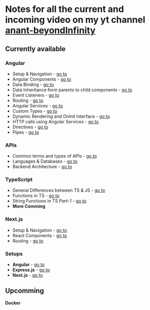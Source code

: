 # Notes for all the current and incoming video on my yt channel [anant-beyondInfinity](https://www.youtube.com/@InfinityAnant) #

## Currently available ##

### **Angular** ###
- Setup & Navigation - [go to](https://github.com/techo-anant/Notes/blob/main/Angular/1__setup_%26_navigation.pdf)
- Angular Components - [go to](https://github.com/techo-anant/Notes/blob/main/Angular/2__angular_components.pdf)
- Data Binding - [go to](https://github.com/techo-anant/Notes/blob/main/Angular/3__data_binding.pdf)
- Data Inheritance form parents to child components - [go to](https://github.com/techo-anant/Notes/blob/main/Angular/4__data_inheritance_from_parent_to_child.pdf)
- Event Listeners - [go to](https://github.com/techo-anant/Notes/blob/main/Angular/5__event_listeners.pdf)
- Routing - [go to](https://github.com/techo-anant/Notes/blob/main/Angular/6__routing.pdf)
- Angular Services - [go to](https://github.com/techo-anant/Notes/blob/main/Angular/7__angular_services.pdf)
- Custom Types - [go to](https://github.com/techo-anant/Notes/blob/main/Angular/8__making_new_types.pdf)
- Dynamic Rendering and OnInit Interface - [go to](https://github.com/techo-anant/Notes/blob/main/Angular/9__dynamic_rendering_%26_onInit_interface.pdf)
- HTTP calls using Angular Services - [go to](https://github.com/techo-anant/Notes/blob/main/Angular/10__http_calls_with_angular_services.pdf)
- Directives - [go to](https://github.com/techo-anant/Notes/blob/main/Angular/11__angular_directives.pdf)
- Pipes - [go to](https://github.com/techo-anant/Notes/blob/main/Angular/12__pipes.pdf)

### **APIs** ###
- Common terms and types of APIs - [go to](https://github.com/techo-anant/Notes/blob/main/APIs/1._common-terms-%26-types-of-APIs.pdf)
- Languages & Databases - [go to](https://github.com/techo-anant/Notes/blob/main/APIs/2._languages-%26-databases.pdf)
- Backend Architecture - [go to](https://github.com/techo-anant/Notes/blob/main/APIs/3._backend-architecture.pdf)

### **TypeScript** ###
- General Differences between TS & JS - [go to](https://github.com/techo-anant/Notes/blob/main/TypeScript-Crash-Course/0._typescript-crash-course-2021.pdf)
- Functions in TS - [go to](https://github.com/techo-anant/Notes/blob/main/TypeScript-with-AI/1._functions-ts-with-AI.pdf)
- String Functions in TS *Part-1* - [go to](https://github.com/techo-anant/Notes/blob/main/TypeScript-with-AI/2._string_functions_part1.pdf)
- **More Comming**


### **Next.js** ###
- Setup & Navigation - [go to](https://github.com/techo-anant/Notes/blob/main/NEXTjs/1.setup-%26-navigation.pdf)
- React Components - [go to](https://github.com/techo-anant/Notes/blob/main/NEXTjs/2.react-components.pdf)
- Routing - [go to](https://github.com/techo-anant/Notes/blob/main/NEXTjs/3.routing.pdf)

### **Setups** ###
- **Angular** - [go to](https://github.com/techo-anant/Notes/blob/main/Setup/angular-setup/setup_%26_navigation.pdf)
- **Express.js** - [go to](https://github.com/techo-anant/Notes/blob/main/Setup/express-js-setup/express-server-%26-environment.pdf)
- **Next.js** - [go to](https://github.com/techo-anant/Notes/blob/main/Setup/next-js-setup/setup-%26-navigation.pdf)

## Upcomming ##
**Docker**

